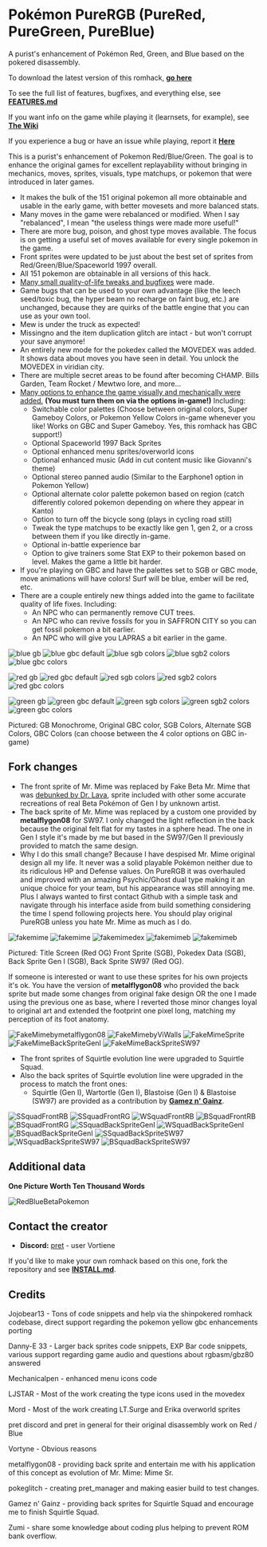 # Pokémon PureRGB (PureRed, PureGreen, PureBlue)

A purist's enhancement of Pokémon Red, Green, and Blue based on the pokered disassembly.

To download the latest version of this romhack, [**go here**](https://github.com/Vortyne/pureRGB/releases/latest)

To see the full list of features, bugfixes, and everything else, see [**FEATURES.md**](FEATURES.md)

If you want info on the game while playing it (learnsets, for example), see [**The Wiki**](https://github.com/Vortyne/pureRGB/wiki)

If you experience a bug or have an issue while playing, report it [**Here**](https://github.com/Vortyne/pureRGB/issues/new?assignees=&labels=&template=blank_issue.md)

This is a purist's enhancement of Pokemon Red/Blue/Green. The goal is to enhance the original games for excellent replayability without bringing in mechanics, moves, sprites, visuals, type matchups, or pokemon that were introduced in later games. 
- It makes the bulk of the 151 original pokemon all more obtainable and usable in the early game, with better movesets and more balanced stats. 
- Many moves in the game were rebalanced or modified. When I say "rebalanced", I mean "the useless things were made more useful!" 
- There are more bug, poison, and ghost type moves available. The focus is on getting a useful set of moves available for every single pokemon in the game. 
- Front sprites were updated to be just about the best set of sprites from Red/Green/Blue/Spaceworld 1997 overall.
- All 151 pokemon are obtainable in all versions of this hack. 
- [Many small quality-of-life tweaks and bugfixes](https://github.com/Vortyne/pureRGB/blob/master/FEATURES.md#quality-of-life-enhancements) were made. 
- Game bugs that can be used to your own advantage (like the leech seed/toxic bug, the hyper beam no recharge on faint bug, etc.) are unchanged, because they are quirks of the battle engine that you can use as your own tool. 
- Mew is under the truck as expected!
- Missingno and the item duplication glitch are intact - but won't corrupt your save anymore!
- An entirely new mode for the pokedex called the MOVEDEX was added. It shows data about moves you have seen in detail. You unlock the MOVEDEX in viridian city.
- There are multiple secret areas to be found after becoming CHAMP. Bills Garden, Team Rocket / Mewtwo lore, and more...
- [Many options to enhance the game visually and mechanically were added.](https://github.com/Vortyne/pureRGB/blob/master/FEATURES.md#new-options-in-the-options-menu) **(You must turn them on via the options in-game!)** Including:
  - Switchable color palettes (Choose between original colors, Super Gameboy Colors, or Pokemon Yellow Colors in-game whenever you like! Works on GBC and Super Gameboy. Yes, this romhack has GBC support!)
  - Optional Spaceworld 1997 Back Sprites
  - Optional enhanced menu sprites/overworld icons
  - Optional enhanced music (Add in cut content music like Giovanni's theme) 
  - Optional stereo panned audio (Similar to the Earphone1 option in Pokemon Yellow)
  - Optional alternate color palette pokemon based on region (catch differently colored pokemon depending on where they appear in Kanto)
  - Option to turn off the bicycle song (plays in cycling road still)
  - Tweak the type matchups to be exactly like gen 1, gen 2, or a cross between them if you like directly in-game.
  - Optional in-battle experience bar
  - Option to give trainers some Stat EXP to their pokemon based on level. Makes the game a little bit harder.
- If you're playing on GBC and have the palettes set to SGB or GBC mode, move animations will have colors! Surf will be blue, ember will be red, etc.
- There are a couple entirely new things added into the game to facilitate quality of life fixes. Including:
  - An NPC who can permanently remove CUT trees.
  - An NPC who can revive fossils for you in SAFFRON CITY so you can get fossil pokemon a bit earlier.
  - An NPC who will give you LAPRAS a bit earlier in the game.
  
![blue gb](/screenshots/blue_title_gb_no_color.png?raw=true) ![blue gbc default](/screenshots/blue_title_default_gbc_color.png?raw=true) ![blue sgb colors](/screenshots/blue_title_sgb_colors_on_gbc.png?raw=true) ![blue sgb2 colors](/screenshots/blue_title_sgb2_colors_on_gbc.png?raw=true) ![blue gbc colors](/screenshots/blue_title_gbc_colors_on_gbc.png?raw=true) 

![red gb](/screenshots/red_title_gb_no_color.png?raw=true) ![red gbc default](/screenshots/red_title_default_gbc_color.png?raw=true)  ![red sgb colors](/screenshots/red_title_sgb_colors_on_gbc.png?raw=true) ![red sgb2 colors](/screenshots/red_title_sgb2_colors_on_gbc.png?raw=true) ![red gbc colors](/screenshots/red_title_gbc_colors_on_gbc.png?raw=true)

![green gb](/screenshots/green_title_gb_no_color.png?raw=true) ![green gbc default](/screenshots/green_title_default_gbc_color.png?raw=true)  ![green sgb colors](/screenshots/green_title_sgb_colors_on_gbc.png?raw=true) ![green sgb2 colors](/screenshots/green_title_sgb2_colors_on_gbc.png?raw=true) ![green gbc colors](/screenshots/green_title_gbc_colors_on_gbc.png?raw=true)

Pictured: GB Monochrome, Original GBC color, SGB Colors, Alternate SGB Colors, GBC Colors (can choose between the 4 color options on GBC in-game)

## Fork changes

- The front sprite of Mr. Mime was replaced by Fake Beta Mr. Mime that was [debunked by Dr. Lava](https://twitter.com/DrLavaYT/status/1284462794532773888?s=20), sprite included with other some accurate recreations of real Beta Pokémon of Gen I by unknown artist.
- The back sprite of Mr. Mime was replaced by a custom one provided by **metalflygon08** for SW97. I only changed the light reflection in the back because the original felt flat for my tastes in a sphere head. The one in Gen I style it's made by me but based in the SW97/Gen II previously provided to match the same design.
- Why I do this small change? Because I have despised Mr. Mime original design all my life. It never was a solid playable Pokémon neither due to its ridiculous HP and Defense values. On PureRGB it was overhauled and improved with an amazing Psychic/Ghost dual type making it an unique choice for your team, but his appearance was still annoying me. Plus I always wanted to first contact Github with a simple task and navigate through his interface aside from build something considering the time I spend following projects here. You should play original PureRGB unless you hate Mr. Mime as much as I do.

![fakemime](/screenshots/FakemimetitleRed.png?raw=true) ![fakemime](/screenshots/fakemime.png?raw=true) ![fakemimedex](/screenshots/fakemimedex.png?raw=true) ![fakemimeb](/screenshots/fakemimebgen1.png?raw=true) ![fakemimeb](/screenshots/fakemimeb.png?raw=true)

Pictured: Title Screen (Red OG) Front Sprite (SGB), Pokedex Data (SGB), Back Sprite Gen I (SGB), Back Sprite SW97 (Red OG).

If someone is interested or want to use these sprites for his own projects it's ok. You have the version of **metalflygon08** who provided the back sprite but made some changes from original fake design OR the one I made using the previous one as base, where I reverted those minor changes loyal to original art and extended the footprint one pixel long, matching my perception of its foot anatomy.

![FakeMimebymetalflygon08](/screenshots/FakeMimebymetalflygon08.png?raw=true) ![FakeMimebyViWalls](/screenshots/FakeMimebyViWalls.png?raw=true) ![FakeMimeSprite](/gfx/pokemon/front/mr.mime.png?raw=true) ![FakeMimeBackSpriteGenI](/gfx/pokemon/back/mr.mimeb.png?raw=true) ![FakeMimeBackSpriteSW97](/gfx/pokemon/back_sw/mr.mimeb.png?raw=true)

- The front sprites of Squirtle evolution line were upgraded to Squirtle Squad.
- Also the back sprites of Squirtle evolution line were upgraded in the process to match the front ones:
    - Squirtle (Gen I), Wartortle (Gen I), Blastoise (Gen I) & Blastoise (SW97) are provided as a contribution by **[Gamez n' Gainz](https://www.deviantart.com/steppoblazer)**.

![SSquadFrontRB](/gfx/pokemon/front/squirtle.png?raw=true) ![SSquadFrontRG](/gfx/pokemon/front_alt/squirtle.png?raw=true) ![WSquadFrontRB](/gfx/pokemon/front/wartortle.png?raw=true) ![BSquadFrontRB](/gfx/pokemon/front/blastoise.png?raw=true) ![BSquadFrontRG](/gfx/pokemon/front_alt/blastoise.png?raw=true) ![SSquadBackSpriteGenI](/gfx/pokemon/back/squirtleb.png?raw=true) ![WSquadBackSpriteGenI](/gfx/pokemon/back/wartortleb.png?raw=true) ![BSquadBackSpriteGenI](/gfx/pokemon/back/blastoiseb.png?raw=true) ![SSquadBackSpriteSW97](/gfx/pokemon/back_sw/squirtleb.png?raw=true) ![WSquadBackSpriteSW97](/gfx/pokemon/back_sw/wartortleb.png?raw=true) ![BSquadBackSpriteSW97](/gfx/pokemon/back_sw/blastoiseb.png?raw=true)

## Additional data

**One Picture Worth Ten Thousand Words**

![RedBlueBetaPokemon](/screenshots/RedBlueBetaPokemon.png?raw=true)

## Contact the creator

[discord]: https://discord.gg/d5dubZ3
- **Discord:** [pret][discord] - user Vortiene

If you'd like to make your own romhack based on this one, fork the repository and see [**INSTALL.md**](INSTALL.md).

## Credits

Jojobear13 - Tons of code snippets and help via the shinpokered romhack codebase, direct support regarding the pokemon yellow gbc enhancements porting

Danny-E 33 - Larger back sprites code snippets, EXP Bar code snippets, various support regarding game audio and questions about rgbasm/gbz80 answered

Mechanicalpen - enhanced menu icons code

LJSTAR - Most of the work creating the type icons used in the movedex

Mord - Most of the work creating LT.Surge and Erika overworld sprites

pret discord and pret in general for their original disassembly work on Red / Blue

Vortyne - Obvious reasons

metalflygon08 - providing back sprite and entertain me with his application of this concept as evolution of Mr. Mime: Mime Sr.

pokeglitch - creating pret_manager and making easier build to test changes.

Gamez n' Gainz - providing back sprites for Squirtle Squad and encourage me to finish Squirtle Squad.

Zumi - share some knowledge about coding plus helping to prevent ROM bank overflow.
